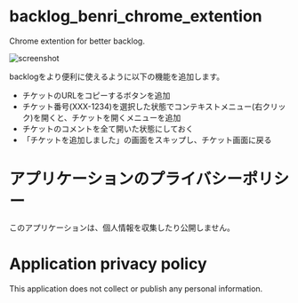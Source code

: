 # backlog_benri_chrome_extention
Chrome extention for better backlog.

![screenshot](https://raw.githubusercontent.com/kaibadash/backlog_benri_chrome_extention/master/doc/README_ss01.png)

backlogをより便利に使えるように以下の機能を追加します。
- チケットのURLをコピーするボタンを追加
- チケット番号(XXX-1234)を選択した状態でコンテキストメニュー(右クリック)を開くと、チケットを開くメニューを追加
- チケットのコメントを全て開いた状態にしておく
- 「チケットを追加しました」の画面をスキップし、チケット画面に戻る

# アプリケーションのプライバシーポリシー
 このアプリケーションは、個人情報を収集したり公開しません。

# Application privacy policy
 This application does not collect or publish any personal information.
